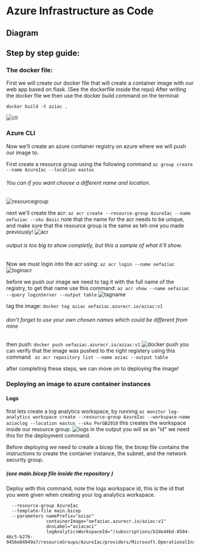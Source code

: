 # Azure Infrastructure as Code

## Diagram

## Step by step guide:

### The docker file:
First we will create our docker file that will create a container image with our web app based on flask.
(See the dockerfile inside the repo)
After writing the docker file we then use the docker build command on the terminal:
```
docker build -t aziac .
```
![cli](https://i.imgur.com/yQNKPJD.png )


### Azure CLI

Now we’ll create an azure container registry on azure where we will push our image to.

First create a resource group using the following command
``` az group create --name AzureIac --location eastus ```
###### You can if you want choose a different name and location.
![resourcegroup](https://i.imgur.com/Rtn6pAQ.png)

next we'll create the acr:
```az acr create --resource-group AzureIac --name oefaziac --sku Basic```
note that the name for the acr needs to be unique, and make sure that the resource group is the same as teh one you made previously!
![acr](https://i.imgur.com/nEwAAmC.png)
###### output is too big to show completly, but this a sample of what it'll show.

Now we must login into the acr using: ``` az acr login --name oefaziac ```
![loginacr](https://i.imgur.com/ohxtJMc.png)


before we push our image we need to tag it with the full name of the registry, to get that name use this command:
```az acr show --name oefaziac --query loginServer --output table```
![tagname](https://i.imgur.com/i2bTsmG.png)

tag the image: ```docker tag aziac oefaziac.azurecr.io/aziac:v1```
###### don't forget to use your own chosen names which could be different from mine
then push: ``` docker push oefaziac.azurecr.io/aziac:v1 ```
![docker push](https://i.imgur.com/PwWmPwu.png)
you can verify that the image was pushed to the right registery using this command ``` az acr repository list --name aziac --output table```

after completing these steps, we can move on to deploying the image!


### Deploying an image to azure container instances

#### Logs
first lets create a log analytics workspace, by running
```az monitor log-analytics workspace create --resource-group AzureIac --workspace-name aziaclog --location eastus --sku PerGB2018```
this creates the workspace inside our resource group.
![logs](https://i.imgur.com/4s3ZL0S.png)
in the output you will se an "id" we need this for the deployment command.

Before deploying we need to create a bicep file, the bicep file contains the instructions to create the container instance, the subnet, and the network security group.
##### (see main.bicep file inside the repository )



Deploy with this command, note the logs workspace id, this is the id that you were given when creating your log analytics workspace.
``` az deployment group create
  --resource-group AzureIac
  --template-file main.bicep
  --parameters namePrefix="aziac"
               containerImage="oefaziac.azurecr.io/aziac:v1"
               dnsLabel="aziacaci"
               logAnalyticsWorkspaceId="/subscriptions/b2de44bd-8504-46c5-b276-9456e84949a7/resourceGroups/AzureIac/providers/Microsoft.OperationalInsights/workspaces/aziaclog"
 ```